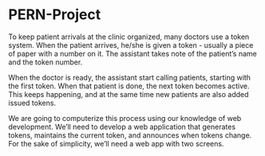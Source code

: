 
# PERN-Project

To keep patient arrivals at the clinic organized, many doctors use a token system.
When the patient arrives, he/she is given a token - usually a piece of paper with a number on it. The assistant takes note of the patient’s name and the token number. 

When the doctor is ready, the assistant start calling patients, starting with the first token. When that patient is done, the next token becomes active. This keeps happening, and at the same time new patients are also added issued tokens.

We are going to computerize this process using our knowledge of web development. We’ll need to develop a web application that generates tokens, maintains the current token, and announces when tokens change. For the sake of simplicity, we’ll need a web app with two screens.

